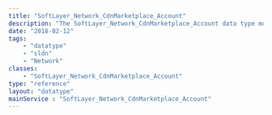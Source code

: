 ```yaml
---
title: "SoftLayer_Network_CdnMarketplace_Account"
description: "The SoftLayer_Network_CdnMarketplace_Account data type models an individual CDN account. CDN accounts contain the SoftLayer account ID of the customer, the vendor ID the account belongs to, the customer ID provided by the vendor, and a CDN account's status. "
date: "2018-02-12"
tags:
    - "datatype"
    - "sldn"
    - "Network"
classes:
    - "SoftLayer_Network_CdnMarketplace_Account"
type: "reference"
layout: "datatype"
mainService : "SoftLayer_Network_CdnMarketplace_Account"
---
```

